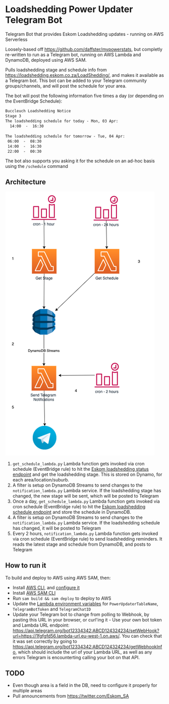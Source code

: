 # Loadshedding Power Updater Telegram Bot
Telegram Bot that provides Eskom Loadshedding updates - running on AWS Serverless

Loosely-based off https://github.com/daffster/mypowerstats, but completly re-written to run as a Telegram bot, running on AWS Lambda and DynamoDB, deployed using AWS SAM.

Pulls loadshedding stage and schedule info from https://loadshedding.eskom.co.za/LoadShedding/, and makes it available as a Telegram bot. This bot can be added to your Telegram community groups/channels, and will post the schedule for your area.

The bot will post the following information five times a day (or depending on the EventBridge Schedule):
```
Buccleuch Loadshedding Notice 
Stage 3  
The loadshedding schedule for today - Mon, 03 Apr: 
  14:00  -  16:30
  
The loadshedding schedule for tomorrow - Tue, 04 Apr: 
 06:00  -  08:30
 14:00  -  16:30
 22:00  -  00:30

```

The bot also supports you asking it for the schedule on an ad-hoc basis using the `/schedule` command

## Architecture 
![architecture](docs/Architecture.png)

1. `get_schedule_lambda.py` Lambda function gets invoked via cron schedule (EventBridge rule) to hit the [Eskom loadshedding status endpoint](https://loadshedding.eskom.co.za/LoadShedding/GetStatus) and get the loadshedding stage. This is stored on Dynamo, for each area/location/suburb.
2. A filter is setup on DynamoDB Streams to send changes to the `notification_lambda.py` Lambda service. If the loadshedding stage has changed, the new stage will be sent, which will be posted to Telegram
3. Once a day, `get_schedule_lambda.py` Lambda function gets invoked via cron schedule (EventBridge rule) to hit the [Eskom loadshedding schedule endpoint](https://loadshedding.eskom.co.za/LoadShedding/GetScheduleM) and store the schedule in DynamoDB. 
4. A filter is setup on DynamoDB Streams to send changes to the `notification_lambda.py` Lambda service. If the loadshedding schedule has changed, it will be posted to Telegram
5. Every 2 hours, `notification_lambda.py` Lambda function gets invoked via cron schedule (EventBridge rule) to send loadshedding reminders. It reads the latest stage and schedule from DynamoDB, and posts to Telegram

## How to run it
To build and deploy to AWS using AWS SAM, then:

- Install [AWS CLI](https://docs.aws.amazon.com/cli/latest/userguide/install-cliv2.html), and  [configure it](https://docs.aws.amazon.com/cli/latest/userguide/cli-configure-quickstart.html#cli-configure-quickstart-config)
- Install [AWS SAM CLI](https://docs.aws.amazon.com/serverless-application-model/latest/developerguide/serverless-sam-cli-install.html)
- Run `sam build && sam deploy` to deploy to AWS
- Update the [Lambda environment variables](https://docs.aws.amazon.com/lambda/latest/dg/configuration-envvars.html) for `PowerUpdaterTableName`, `TelegramBotToken` and `TelegramChatID`
- Update your Telegram bot to change from polling to Webhook, by pasting this URL in your browser, or curl'ing it - Use your own bot token and Lambda URL endpoint: https://api.telegram.org/bot12334342:ABCD124324234/setWebHook?url=https://1fgfgfd56.lambda-url.eu-west-1.on.aws/. You can check that it was set correctly by going to https://api.telegram.org/bot12334342:ABCD124324234/getWebhookInfo, which should include the url of your Lambda URL, as well as any errors Telegram is encounterting calling your bot on that API.


## TODO

- Even though area is a field in the DB, need to configure it properly for multiple areas
- Pull announcements from https://twitter.com/Eskom_SA
